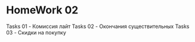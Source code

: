 # HomeWork 02

Tasks 01 - Комиссия лайт
Tasks 02 - Окончания существительных
Tasks 03 - Скидки на покупку
